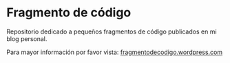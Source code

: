 # Fragmento de código
Repositorio dedicado a pequeños fragmentos de código publicados en mi blog personal.

Para mayor información por favor vista: 
[fragmentodecodigo.wordpress.com](fragmentodecodigo.wordpress.com)

